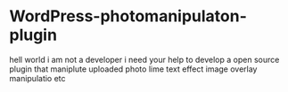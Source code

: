 # WordPress-photomanipulaton-plugin
hell world i am not a developer i need your help to develop a open source plugin that maniplute uploaded photo lime text effect image overlay manipulatio  etc
